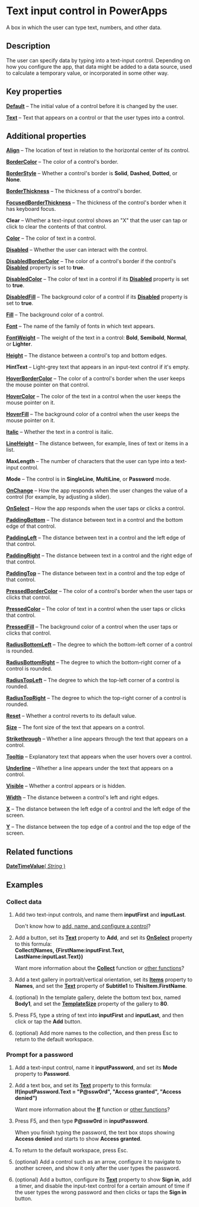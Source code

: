 <properties
    pageTitle="Text-input control: reference | Microsoft PowerApps"
    description="Information, including properties and examples, about the text-input control"
    services=""
    suite="powerapps"
    documentationCenter="na"
    authors="fikaradz"
    manager="anneta"
    editor=""
    tags=""/>

<tags
   ms.service="powerapps"
   ms.devlang="na"
   ms.topic="article"
   ms.tgt_pltfrm="na"
   ms.workload="na"
   ms.date="10/25/2016"
   ms.author="fikaradz"/>

# Text input control in PowerApps #
A box in which the user can type text, numbers, and other data.

## Description ##
The user can specify data by typing into a text-input control. Depending on how you configure the app, that data might be added to a data source, used to calculate a temporary value, or incorporated in some other way.

## Key properties ##

**[Default](properties-core.md)** – The initial value of a control before it is changed by the user.

**[Text](properties-core.md)** – Text that appears on a control or that the user types into a control.

## Additional properties ##

**[Align](properties-text.md)** – The location of text in relation to the horizontal center of its control.

**[BorderColor](properties-color-border.md)** – The color of a control's border.

**[BorderStyle](properties-color-border.md)** – Whether a control's border is **Solid**, **Dashed**, **Dotted**, or **None**.

**[BorderThickness](properties-color-border.md)** – The thickness of a control's border.

**[FocusedBorderThickness](properties-color-border.md)** – The thickness of the control's border when it has keyboard focus.

**Clear** – Whether a text-input control shows an "X" that the user can tap or click to clear the contents of that control.

**[Color](properties-color-border.md)** – The color of text in a control.

**[Disabled](properties-core.md)** – Whether the user can interact with the control.

**[DisabledBorderColor](properties-color-border.md)** – The color of a control's border if the control's **[Disabled](properties-core.md)** property is set to **true**.

**[DisabledColor](properties-color-border.md)** – The color of text in a control if its **[Disabled](properties-core.md)** property is set to **true**.

**[DisabledFill](properties-color-border.md)** – The background color of a control if its **[Disabled](properties-core.md)** property is set to **true**.

**[Fill](properties-color-border.md)** – The background color of a control.

**[Font](properties-text.md)** – The name of the family of fonts in which text appears.

**[FontWeight](properties-text.md)** – The weight of the text in a control: **Bold**, **Semibold**, **Normal**, or **Lighter**.

**[Height](properties-size-location.md)** – The distance between a control's top and bottom edges.

**HintText** – Light-grey text that appears in an input-text control if it's empty.

**[HoverBorderColor](properties-color-border.md)** – The color of a control's border when the user keeps the mouse pointer on that control.

**[HoverColor](properties-color-border.md)** – The color of the text in a control when the user keeps the mouse pointer on it.

**[HoverFill](properties-color-border.md)** – The background color of a control when the user keeps the mouse pointer on it.

**[Italic](properties-text.md)** – Whether the text in a control is italic.

**[LineHeight](properties-text.md)** – The distance between, for example, lines of text or items in a list.

**MaxLength** – The number of characters that the user can type into a text-input control.

**Mode** – The control is in **SingleLine**, **MultiLine**, or **Password** mode.

**[OnChange](properties-core.md)** – How the app responds when the user changes the value of a control (for example, by adjusting a slider).

**[OnSelect](properties-core.md)** – How the app responds when the user taps or clicks a control.

**[PaddingBottom](properties-size-location.md)** – The distance between text in a control and the bottom edge of that control.

**[PaddingLeft](properties-size-location.md)** – The distance between text in a control and the left edge of that control.

**[PaddingRight](properties-size-location.md)** – The distance between text in a control and the right edge of that control.

**[PaddingTop](properties-size-location.md)** – The distance between text in a control and the top edge of that control.

**[PressedBorderColor](properties-color-border.md)** – The color of a control's border when the user taps or clicks that control.

**[PressedColor](properties-color-border.md)** – The color of text in a control when the user taps or clicks that control.

**[PressedFill](properties-color-border.md)** – The background color of a control when the user taps or clicks that control.

**[RadiusBottomLeft](properties-size-location.md)** – The degree to which the bottom-left corner of a control is rounded.

**[RadiusBottomRight](properties-size-location.md)** – The degree to which the bottom-right corner of a control is rounded.

**[RadiusTopLeft](properties-size-location.md)** – The degree to which the top-left corner of a control is rounded.

**[RadiusTopRight](properties-size-location.md)** – The degree to which the top-right corner of a control is rounded.

**[Reset](properties-core.md)** – Whether a control reverts to its default value.

**[Size](properties-text.md)** – The font size of the text that appears on a control.

**[Strikethrough](properties-text.md)** – Whether a line appears through the text that appears on a control.

**[Tooltip](properties-core.md)** – Explanatory text that appears when the user hovers over a control.

**[Underline](properties-text.md)** – Whether a line appears under the text that appears on a control.

**[Visible](properties-core.md)** – Whether a control appears or is hidden.

**[Width](properties-size-location.md)** – The distance between a control's left and right edges.

**[X](properties-size-location.md)** – The distance between the left edge of a control and the left edge of the screen.

**[Y](properties-size-location.md)** – The distance between the top edge of a control and the top edge of the screen.

## Related functions ##

[**DateTimeValue**( *String* )](../functions/function-datevalue-timevalue.md)

## Examples ##

### Collect data ###
1. Add two text-input controls, and name them **inputFirst** and **inputLast**.

	Don't know how to [add, name, and configure a control](../add-configure-controls.md)?

1. Add a button, set its **[Text](properties-core.md)** property to **Add**, and set its **[OnSelect](properties-core.md)** property to this formula:<br>
**Collect(Names, {FirstName:inputFirst.Text, LastName:inputLast.Text})**

	Want more information about the **[Collect](../functions/function-clear-collect-clearcollect.md)** function or [other functions](../formula-reference.md)?

1. Add a text gallery in portrait/vertical orientation, set its **[Items](properties-core.md)** property to **Names**, and set the **[Text](properties-core.md)** property of **Subtitle1** to **ThisItem.FirstName**.

1. (optional) In the template gallery, delete the bottom text box, named **Body1**, and set the **[TemplateSize](control-gallery.md)** property of the gallery to **80**.

1. Press F5, type a string of text into **inputFirst** and **inputLast**, and then click or tap the **Add** button.

1. (optional) Add more names to the collection, and then press Esc to return to the default workspace.

### Prompt for a password ###
1. Add a text-input control, name it **inputPassword**, and set its **Mode** property to **Password**.

1. Add a text box, and set its **[Text](properties-core.md)** property to this formula:<br>
**If(inputPassword.Text = "P@ssw0rd", "Access granted", "Access denied")**

	Want more information about the **[If](../functions/function-if.md)** function or [other functions](../formula-reference.md)?

1. Press F5, and then type **P@ssw0rd** in **inputPassword**.

	When you finish typing the password, the text box stops showing **Access denied** and starts to show **Access granted**.

1. To return to the default workspace, press Esc.

1. (optional) Add a control such as an arrow, configure it to navigate to another screen, and show it only after the user types the password.

1. (optional) Add a button, configure its **[Text](properties-core.md)** property to show **Sign in**, add a timer, and disable the input-text control for a certain amount of time if the user types the wrong password and then clicks or taps the **Sign in** button.
